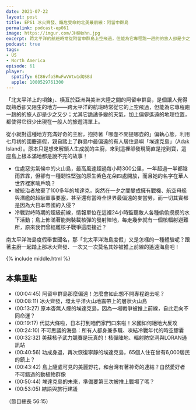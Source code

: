 ```yaml
---
date: 2021-07-22
layout: post
title: EP61 冰火齊發、臨危受命的北美最前線：阿留申群島
permalink: podcast-ep061
image: https://imgur.com/JH6Nxhn.jpg
excerpt: 跨太平洋的航班時常從阿留申群島上空飛過，但能為它專程跑一趟的的旅人卻是少之又少；原本只是想來解鎖人生成就的主廚，來到這裡卻發現島上根本滿地都是說不完的故事！南太平洋海島度假舉世聞名，那「北太平洋海島度假」又是怎樣的一種體驗呢？跟著主廚一起踏上那冰火齊發、一次又一次莫名其妙被推上前線的遙遠海島吧！
podcast: true
tags:
- US
- North America
episode: 61
player:
  spotify: 6I86vfo5RwFwVWtw1dQSBd
  apple: 1000529761300
---
```


「北太平洋上的項鍊」、橫亙於亞洲與美洲大陸之間的阿留申群島，是個讓人覺得既熟悉卻又陌生的地方——跨太平洋的航班時常從它的上空飛過，但能為它專程跑一趟的的旅人卻是少之又少；尤其它詭譎多變的天氣，加上偏僻遙遠的地理位置，都使得它很少出現在一般人的旅遊清單上。

從小就對這種地方充滿好奇的主廚，抱持著「哪壺不開提哪壺的」偏執心態，利用七月初的國慶連假，親自踏上了群島中最偏遠的有人居住島嶼「埃達克島」（Adak Island）。原本只是想來解鎖人生成就的主廚，來到這裡卻發現簡直是挖到寶，這座島上根本滿地都是說不完的故事！

* 位處惡劣氣候中的火山島，最高風速超過每小時300公里，一年超過一半都陰雨霏霏，但卻有一種韌性堅強的原生紫色花朵四處開放，而且她的名字在華人世界裡家喻戶曉？
* 被統治者放棄了100多年的埃達克，突然在一夕之間變成擁有戰機、航空母艦與潛艦的超級軍事要塞，甚至還有當時全世界最偏遠的麥當勞，而一切其實都是因為大日本帝國的入侵？
* 冷戰對峙時期的超級前線，情報單位在這裡24小時監聽敵人各種偷偷摸摸的水下活動；島上佈滿著能夠裝載核彈的發射陣地，每走幾步就有一個核輻射避難所，原來我們曾經離核子戰爭這麼接近？

南太平洋海島度假舉世聞名，那「北太平洋海島度假」又是怎樣的一種體驗呢？跟著主廚一起踏上那冰火齊發、一次又一次莫名其妙被推上前線的遙遠海島吧！

{% include middle.html %}

## 本集重點

* (00:04:45) 阿留申群島那麼偏遠！怎麼會如此想不開專程跑去呢？
* (00:08:11) 冰火齊發，環太平洋火山地震帶上的層狀火山島
* (00:13:27) 原本杳無人煙的埃達克島，因為一場戰爭被推上前線，自此走向不同命運？
* (00:19:17) 代誌大條啦，日本打到咱們家門口來啦！米國如何絕地大反攻
* (00:24:10) 不可思議的海島：所有人都身兼多職、凍結冷戰年代的時空膠囊
* (00:32:32) 美蘇核子武力競賽是玩真的！核彈陣地、輻射防空洞與LORAN通訊站
* (00:40:56) 功成身退，再次恢復寧靜的埃達克島，65個人住在曾有6,000居民的鎮上？
* (00:43:42) 島上隨處可見的美麗野花，和台灣有著神奇的連結？自然愛好者不可錯過的動植物群像
* (00:50:44) 埃達克島的未來，準備要第三次被推上戰場了嗎？
* (00:53:05) 結語與旅行建議

（節目總長 56:15）
